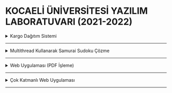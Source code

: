
# KOCAELİ ÜNİVERSİTESİ YAZILIM LABORATUVARI (2021-2022) 

<details>
<summary>Kargo Dağıtım Sistemi</summary>

<br>
<details>
<summary>ENG</summary>

In this project, we are asked for a desktop courier application. Users are able to add new locations through the map. Starting from the chosen location, it is made to be drawn rotating all locations according to the algorithm that is preferred. We went for electron.js library as HTML and CSS can be used on its interface. In order to find the shortest way, we chose the shortest ways among all possibilities and permutation. [Click](https://github.com/ertrldtcu/YazLab/blob/master/I/I/proje1.pdf) for more information.

</details>

<details>
<summary>TR</summary>

Bu projede bizden masaüstü kurye uygulaması istenmiştir. Kullanıcı, harita üzerinden yeni konumlar ekleyebilmektedir. Seçilen başlangıç konumundan başlayıp, tüm konumları gezecek şekilde tercih edilen algoritmaya göre rota çizdirilmektedir. Arayüz üzerinde HTML ve CSS kullanılabildiği için **electron.js** kütüphanesini tercih ettik. En kısa yolu bulmak için permütasyon ile tüm olası yollar arasından en kısa yolu seçtirdik. Detaylı bilgi için [tıklayınız](https://github.com/ertrldtcu/YazLab/blob/master/I/I/proje1.pdf).

</details>

<details>
<summary>Ekran Görüntüleri / Screenshots</summary>

![giriş ekranı](https://github.com/ertrldtcu/YazLab/blob/master/I/I/screenshots/login.png)
![kayıt ekranı](https://github.com/ertrldtcu/YazLab/blob/master/I/I/screenshots/register.png)
![liste ekranı](https://github.com/ertrldtcu/YazLab/blob/master/I/I/screenshots/list.png)
![harita ekranı](https://github.com/ertrldtcu/YazLab/blob/master/I/I/screenshots/map.png)

</details>

</details>

<hr>

<details>
<summary>Multithread Kullanarak Samurai Sudoku Çözme</summary>

<br>
<details>
<summary>ENG</summary>

In this project, we are asked for a desktop application that solves samurai sudoku using 5 and 10 threads. The samurai sudoku that needs to be solved is read through a file of which type is certain. The sudoku that is read is solved separately with both 5 and 10 threads. Backtracking is used as solution algorithm. The solution’s efficiency graphic is made to be drawn in accordance with different thread numbers at the solution’s outcome. Tkinter library is preferred for interface. [Click](https://github.com/ertrldtcu/YazLab/blob/master/I/II/proje2.pdf) for more information.

</details>

<details>
<summary>TR</summary>

Bu projede bizden 5 ve 10 thread kullanarak samurai sudoku çözen masaüstü uygulaması istenmiştir. Çözülmesi gereken samurai sudoku tipi belli olan dosya üzerinden okunmaktadır. Okunan samurai sudoku hem 5 hem de 10 thread ile ayrı ayrı çözülmektedir. Çözüm algoritması olarak backtracking kullanılmıştır. Çözüm sonucunda farklı thread sayılarına göre çözümün verim (bulunan kutu sayısı - zaman) grafiği çizdirilmektedir. Arayüz için **tkinter** kütüphanesini tercih ettik. Detaylı bilgi için [tıklayınız](https://github.com/ertrldtcu/YazLab/blob/master/I/II/proje2.pdf).

</details>

<details>
<summary>Ekran Görüntüleri / Screenshots</summary>

![çözülmemiş](https://github.com/ertrldtcu/YazLab/blob/master/I/II/screenshots/unsolved.png)
![5 thread ile çözüldükten sonra](https://github.com/ertrldtcu/YazLab/blob/master/I/II/screenshots/5%20thread.png)
![10 thread ile çözüldükten sonra](https://github.com/ertrldtcu/YazLab/blob/master/I/II/screenshots/10%20thread.png)

</details>

</details>

<hr>

<details>
<summary>Web Uygulaması (PDF İşleme)</summary>

<br>
<details>
<summary>ENG</summary>

In this project, we are asked for web application on which complete projects can be uploaded and basic information of report is acquired and questioned. Different interfaces for admins and users are present on the website.  Whilst users can only upload .pdf files to the site, admins can both add, remove, manage users and view the .pdf files that users uploaded. Both users and admins can question for the .pdf files that they are able to view. We preferred flask library for the structure of the website. In order to acquire basic information from the .pdf files, we benefit from pdfminer and regex libraries. [Click](https://github.com/ertrldtcu/YazLab/blob/master/I/III/proje3.pdf) for more information.
</details>

<details>

<summary>TR</summary>
Bu projede bizden, yapılan projelerin sisteme yüklenebildiği ve raporun temel bilgilerinin çıkarılıp sorgulanabildiği bir web uygulaması istenmiştir. Web sitesinde kullanıcı ve yöneticiler için farklı arayüzler bulunmaktadır. Kullanıcılar sisteme sadece PDF yükleyebilirken, yöneticiler hem kullanıcı ekleme, silme, düzenleme işlemlerini yapabilmekte hem de yüklenen tüm PDF'leri görüntüleyebilmektedir. Hem kullanıcılar hem de yöneticiler görüntüleyebildikleri PDF'ler için sorgu yapabilmektedir. Web sitesi iskeleti için **flask** kütüphanesini tercih ettik. PDF'lerden temel bilgileri alabilmek için **pdfminer** ve **regex** kütüphanelerinden yararlandık. Detaylı bilgi için [tıklayınız](https://github.com/ertrldtcu/YazLab/blob/master/I/III/proje3.pdf).
</details>

<details>

<summary>Ekran Görüntüleri / Screenshots</summary>

![kullanıcı girişi](https://github.com/ertrldtcu/YazLab/blob/master/I/III/screenshots/userlogin.png)
![yönetici girişi](https://github.com/ertrldtcu/YazLab/blob/master/I/III/screenshots/adminlogin.jpg)
![kullanıcı ekranı](https://github.com/ertrldtcu/YazLab/blob/master/I/III/screenshots/user%20screen.png)
![yönetici kullanıcılar ekranı](https://github.com/ertrldtcu/YazLab/blob/master/I/III/screenshots/admin%20users%20screen.png)
![yönetici dosyalar ekranı](https://github.com/ertrldtcu/YazLab/blob/master/I/III/screenshots/admin%20files%20screen.png)

</details>

</details>

<hr>

<details>
<summary>Çok Katmanlı Web Uygulaması</summary>

<br>

<details>
<summary>TR</summary>

Bu projede bizden, kullanıcıların kendilerine ait araçların belli saat aralıklarındaki rotalarını harita üzerinde göstermemiz istenmiştir. Araç bilgileri daha önceden hazırlanmış CSV tipindeki dosyadan okunacaktır. Dosyadan okuma işlemi sanki anlık olarak bir araçtan GPS verisi geliyormuş gibi olacaktır, verileri dosyadan direkt okumak yerine zaman gecikmesi koyarak simüle etmemiz gerekmektedir.  Detaylı bilgi için [tıklayınız](https://github.com/ertrldtcu/YazLab/blob/master/II/I/proje1.pdf).

</details>

<details>
<summary>Ekran Görüntüleri / Screenshots</summary>

![giriş ekranı](https://github.com/ertrldtcu/YazLab/blob/master/II/I/screenshots/login.png)
![kayıt ekranı](https://github.com/ertrldtcu/YazLab/blob/master/II/I/screenshots/map1.png)
![liste ekranı](https://github.com/ertrldtcu/YazLab/blob/master/II/I/screenshots/map2.png)

</details>

</details>

<hr>

